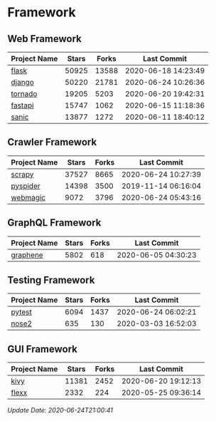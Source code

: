 # Framework

## Web Framework

| Project Name | Stars | Forks | Last Commit |
| ------------ | ----- | ----- | ----------- |
| [flask](https://github.com/pallets/flask) | 50925 | 13588 | 2020-06-18 14:23:49 |
| [django](https://github.com/django/django) | 50220 | 21781 | 2020-06-24 10:26:36 |
| [tornado](https://github.com/tornadoweb/tornado) | 19205 | 5203 | 2020-06-20 19:42:31 |
| [fastapi](https://github.com/tiangolo/fastapi) | 15747 | 1062 | 2020-06-15 11:18:36 |
| [sanic](https://github.com/huge-success/sanic) | 13877 | 1272 | 2020-06-11 18:40:12 |

## Crawler Framework

| Project Name | Stars | Forks | Last Commit |
| ------------ | ----- | ----- | ----------- |
| [scrapy](https://github.com/scrapy/scrapy) | 37527 | 8665 | 2020-06-24 10:27:39 |
| [pyspider](https://github.com/binux/pyspider) | 14398 | 3500 | 2019-11-14 06:16:04 |
| [webmagic](https://github.com/code4craft/webmagic) | 9072 | 3796 | 2020-06-24 05:43:16 |

## GraphQL Framework

| Project Name | Stars | Forks | Last Commit |
| ------------ | ----- | ----- | ----------- |
| [graphene](https://github.com/graphql-python/graphene) | 5802 | 618 | 2020-06-05 04:30:23 |

## Testing Framework

| Project Name | Stars | Forks | Last Commit |
| ------------ | ----- | ----- | ----------- |
| [pytest](https://github.com/pytest-dev/pytest) | 6094 | 1437 | 2020-06-24 06:02:21 |
| [nose2](https://github.com/nose-devs/nose2) | 635 | 130 | 2020-03-03 16:52:03 |

## GUI Framework

| Project Name | Stars | Forks | Last Commit |
| ------------ | ----- | ----- | ----------- |
| [kivy](https://github.com/kivy/kivy) | 11381 | 2452 | 2020-06-20 19:12:13 |
| [flexx](https://github.com/flexxui/flexx) | 2332 | 224 | 2020-05-25 09:36:14 |

*Update Date: 2020-06-24T21:00:41*